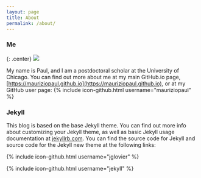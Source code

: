 ```yaml
---
layout: page
title: About
permalink: /about/
---
```


### Me

{: .center}
![](https://mauriziopaul.github.io/blog/images/PLM02.png)

My name is Paul, and I am a postdoctoral scholar at the University of Chicago. You can find out more about me at my main GitHub.io page, [https://mauriziopaul.github.io](https://mauriziopaul.github.io), or at my GitHub user page: {% include icon-github.html username="mauriziopaul" %}


### Jekyll
This blog is based on the base Jekyll theme. You can find out more info about customizing your Jekyll theme, as well as basic Jekyll usage documentation at [jekyllrb.com](http://jekyllrb.com/). You can find the source code for Jekyll and source code for the Jekyll new theme at the following links:

{% include icon-github.html username="jglovier" %}

{% include icon-github.html username="jekyll" %}
